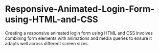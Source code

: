 # Responsive-Animated-Login-Form-using-HTML-and-CSS
Creating a responsive animated login form using HTML and CSS involves combining form elements with animations and media queries to ensure it adapts well across different screen sizes.
